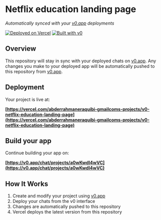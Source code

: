 # Netflix education landing page

*Automatically synced with your [v0.app](https://v0.app) deployments*

[![Deployed on Vercel](https://img.shields.io/badge/Deployed%20on-Vercel-black?style=for-the-badge&logo=vercel)](https://vercel.com/abderrahmaneraquibi-gmailcoms-projects/v0-netflix-education-landing-page)
[![Built with v0](https://img.shields.io/badge/Built%20with-v0.app-black?style=for-the-badge)](https://v0.app/chat/projects/a0wKwdl4wVC)

## Overview

This repository will stay in sync with your deployed chats on [v0.app](https://v0.app).
Any changes you make to your deployed app will be automatically pushed to this repository from [v0.app](https://v0.app).

## Deployment

Your project is live at:

**[https://vercel.com/abderrahmaneraquibi-gmailcoms-projects/v0-netflix-education-landing-page](https://vercel.com/abderrahmaneraquibi-gmailcoms-projects/v0-netflix-education-landing-page)**

## Build your app

Continue building your app on:

**[https://v0.app/chat/projects/a0wKwdl4wVC](https://v0.app/chat/projects/a0wKwdl4wVC)**

## How It Works

1. Create and modify your project using [v0.app](https://v0.app)
2. Deploy your chats from the v0 interface
3. Changes are automatically pushed to this repository
4. Vercel deploys the latest version from this repository